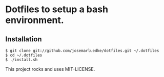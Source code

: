 # Dotfiles to setup a bash environment.

## Installation
    $ git clone git://github.com/josemarluedke/dotfiles.git ~/.dotfiles
    $ cd ~/.dotfiles
    $ ./install.sh

This project rocks and uses MIT-LICENSE.
